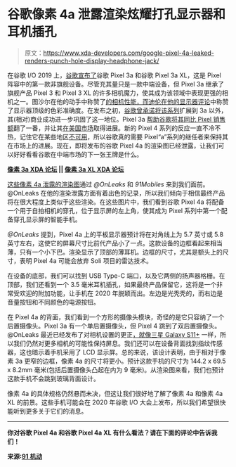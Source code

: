 # 谷歌像素 4a 泄露渲染炫耀打孔显示器和耳机插孔

> 原文：<https://www.xda-developers.com/google-pixel-4a-leaked-renders-punch-hole-display-headphone-jack/>

在谷歌 I/O 2019 上，[谷歌宣布了](https://www.xda-developers.com/google-pixel-3a-3a-xl-specs-features-price/)谷歌 Pixel 3a 和谷歌 Pixel 3a XL，这是 Pixel 阵容中的第一款非旗舰设备。尽管充其量只是一款中端设备，但 Pixel 3a 继承了旗舰产品 Pixel 3 和 Pixel 3 XL 的许多相机魔力，使其成为该领域中表现更强的相机之一。图沙尔在他的动手中称赞了[的相机性能，而迪伦在](https://www.xda-developers.com/google-pixel-3a-hands-on-review/)[他的显示器评论](https://www.xda-developers.com/google-pixel-3a-display-review/)中称赞了显示器顶级的色彩准确度。在发布之初，[谷歌曾承诺将该系列](https://www.xda-developers.com/google-pixel-3a-more-affordable-pixel-smartphone/)扩展到 3a 以外，其(相对)商业成功进一步巩固了这一地位。Pixel 3a [帮助谷歌将其同比 Pixel 销售额](https://www.xda-developers.com/pixel-3a-xl-google-double-sales/)翻了一番，并让其[在美国市场](https://www.xda-developers.com/google-pixel-3a-oneplus-7-pro-us-sales/)取得进展。新的 Pixel 4 系列的反应一直不冷不热，记住它在某些地区[不可用](https://www.xda-developers.com/google-pixel-4-not-available-in-india/)，所以谷歌真的需要 Pixel“a”系列的继任者来保持其在市场上的进展。现在，即将发布的谷歌 Pixel 4a 的渲染图已经泄露，让我们可以好好看看谷歌在中端市场的下一张王牌是什么。

**[像素 3a XDA 论坛](https://forum.xda-developers.com/pixel-3a) || [像素 3a XL XDA 论坛](https://forum.xda-developers.com/pixel-3a-xl)**

[这些像素 4a 泄露的渲染图](https://www.91mobiles.com/hub/google-pixel-4a-design-renders-punch-hole-display-exclusive/)通过 *@OnLeaks* 和 *91Mobiles* 来到我们面前。@OnLeaks 在他的渲染泄露方面有着出色的记录，所以我们倾向于相信最终产品将在很大程度上类似于这些渲染。在这些图片中，我们看到谷歌 Pixel 4a 将配备一个用于自拍相机的穿孔，位于显示屏的左上角，使其成为 Pixel 系列中第一个配备穿孔显示屏的智能手机。

*@OnLeaks* 提到，Pixel 4a 上的平板显示器预计将在对角线上为 5.7 英寸或 5.8 英寸左右，这使它的屏幕尺寸比前代产品小了一点。这款设备的边框看起来相当薄，只有一个小下巴。渲染显示了顶部的薄耳机。边框的尺寸，尤其是额头上的尺寸，表明 Pixel 4a 可能会放弃 Soli 项目的雷达技术。

在设备的底部，我们可以找到 USB Type-C 端口，以及它两侧的扬声器格栅。在顶部，我们还看到一个 3.5 毫米耳机插孔，如果最终产品保留它，这将是一个非常受欢迎的附加功能，让手机在 2020 年脱颖而出。左边是光秃秃的，而右边是音量按钮和不同颜色的电源按钮。

在 Pixel 4a 的背面，我们看到一个方形的摄像头模块，奇怪的是它只容纳了一个后置摄像头。Pixel 3a 有一个单后置摄像头，但 Pixel 4 跳到了双后置摄像头。@OnLeaks 最近已经发布了对相机设置的更正[，就像三星 Galaxy S11+](https://www.xda-developers.com/samsung-galaxy-s11-plus-renders/) 一样，所以我们仍然对更多相机的可能性保持屏息。我们还可以在设备背面找到指纹传感器，这也暗示着手机采用了 LCD 显示屏。总的来说，该设计表明，由于相对于像素 3a 更窄的边框，像素 4a 的尺寸将更小。预计这款手机的尺寸为 144.2 x 69.5 x 8.2mm 毫米(包括后置摄像头凸起在内为 9 毫米)。从渲染图来看，我们也预计这款手机不会跳到玻璃背面设计。

像素 4a 的具体规格仍然悬而未决，但这让我们很好地了解了像素 4a 和像素 4a XL 的前景。这些手机可能会在 2020 年谷歌 I/O 大会上发布，所以我们希望很快能听到更多关于它们的消息。

* * *

**你对谷歌 Pixel 4a 和谷歌 Pixel 4a XL 有什么看法？请在下面的评论中告诉我们！**

**来源:[91 机动](https://www.91mobiles.com/hub/google-pixel-4a-design-renders-punch-hole-display-exclusive/)**